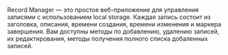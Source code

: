 Record Manager — это простое веб-приложение для управления записями с использованием local storage. 
Каждая запись состоит из заголовка, описания, времени создания, времени изменения и маркера завершения. 
Вам доступны методы по добавлению, удалению записей, их редактирования, методы получения полного списка добаленных записей. 
